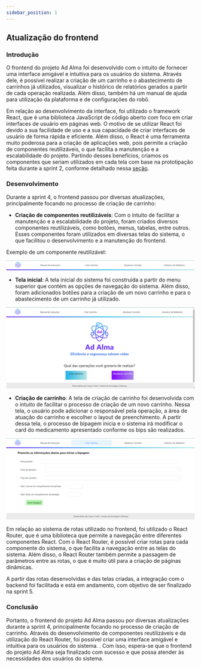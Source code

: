 ```yaml
---
sidebar_position: 1
---
```

## Atualização do frontend

### Introdução

O frontend do projeto Ad Alma foi desenvolvido com o intuito de fornecer uma interface amigável e intuitiva para os usuários do sistema. Através dele, é possível realizar a criação de um carrinho e o abastecimento de carrinhos já utilizados, visualizar o histórico de relatórios gerados a partir de cada operação realizada. Além disso, também há um manual de ajuda para utilização da plataforma e de configurações do robô.

Em relação ao desenvolvimento da interface, foi utilizado o framework React, que é uma biblioteca JavaScript de código aberto com foco em criar interfaces de usuário em páginas web. O motivo de se utilizar React foi devido a sua facilidade de uso e a sua capacidade de criar interfaces de usuário de forma rápida e eficiente. Além disso, o React é uma ferramenta muito poderosa para a criação de aplicações web, pois permite a criação de componentes reutilizáveis, o que facilita a manutenção e a escalabilidade do projeto. Partindo desses benefícios, criamos os componentes que seriam utilizados em cada tela com base na prototipação feita durante a sprint 2, conforme detalhado nessa [seção](../Sprint%202/wireframe_e_telas.mdx).

### Desenvolvimento

Durante a sprint 4, o frontend passou por diversas atualizações, principalmente focando no processo de criação de carrinho:

- **Criação de componentes reutilizáveis**: Com o intuito de facilitar a manutenção e a escalabilidade do projeto, foram criados diversos componentes reutilizáveis, como botões, menus, tabelas, entre outros. Esses componentes foram utilizados em diversas telas do sistema, o que facilitou o desenvolvimento e a manutenção do frontend.

Exemplo de um componente reutilizável:

![menu superior](../../static/img/telas/navbar.png)

- **Tela inicial**: A tela inicial do sistema foi construida a partir do menu superior que contém as opções de navegação do sistema. Além disso, foram adicionados botões para a criação de um novo carrinho e para o abastecimento de um carrinho já utilizado.

![Home](../../static/img/telas/home.png)

- **Criação de carrinho**: A tela de criação de carrinho foi desenvolvida com o intuito de facilitar o processo de criação de um novo carrinho. Nessa tela, o usuário pode adicionar o responsável pela operação, a área de atuação do carrinho e escolher o layout de preenchimento. A partir dessa tela, o processo de bipagem inicia e o sistema irá modificar o card do medicamento apresentado conforme os bips são realizados.

![Criação de carrinho](../../static/img/telas/criar_carrinho.png)


Em relação ao sistema de rotas utilizado no frontend, foi utilizado o React Router, que é uma biblioteca que permite a navegação entre diferentes componentes React. Com o React Router, é possível criar rotas para cada componente do sistema, o que facilita a navegação entre as telas do sistema. Além disso, o React Router também permite a passagem de parâmetros entre as rotas, o que é muito útil para a criação de páginas dinâmicas.

A partir das rotas desenvolvidas e das telas criadas, a integração com o backend foi facilitada e está em andamento, com objetivo de ser finalizado na sprint 5.

### Conclusão

Portanto, o frontend do projeto Ad Alma passou por diversas atualizações durante a sprint 4, principalmente focando no processo de criação de carrinho. Através do desenvolvimento de componentes reutilizáveis e da utilização do React Router, foi possível criar uma interface amigável e intuitiva para os usuários do sistema. . Com isso, espera-se que o frontend do projeto Ad Alma seja finalizado com sucesso e que possa atender às necessidades dos usuários do sistema.